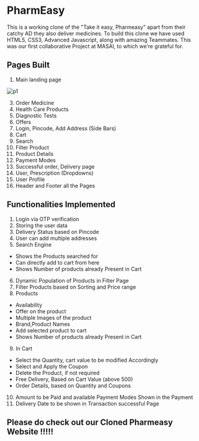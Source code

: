 # PharmEasy

This is a working clone of the "Take it easy, Pharmeasy" apart from their catchy AD they also deliver medicines. To build this clone we have used HTML5, CSS3, Advanced Javascript, along with amazing Teammates. This was our first collaborative Project at MASAI, to which we're grateful for.

## Pages Built

1. Main landing page

![p1](https://user-images.githubusercontent.com/72690740/132959570-b539fb2f-bcd5-4d8b-877c-7b37a007f8ce.PNG)

3. Order Medicine
4. Health Care Products
5. Diagnostic Tests
6. Offers
7. Login, Pincode, Add Address (Side Bars)
8. Cart
9. Search 
10. Filter Product
11. Product Details
12. Payment Modes
13. Successful order, Delivery page
14. User, Prescription (Dropdowns)
15. User Profile
16. Header and Footer all the Pages

## Functionalities Implemented

1. Login via OTP verification
2. Storing the user data
3. Delivery Status based on Pincode 
4. User can add multiple addresses
5. Search Engine 
- Shows the Products searched for
- Can directly add to cart from here
- Shows Number of products already Present in Cart
6. Dynamic Population of Products in Filter Page
7. Filter Products based on Sorting and Price range
8. Products
- Availability
- Offer on the product
- Multiple Images of the product
- Brand,Product Names
- Add selected product to cart
- Shows Number of products already Present in Cart
9. In Cart 
- Select the Quantity, cart value to be modified Accordingly
- Select and Apply the Coupon
- Delete the Product, if not required
- Free Delivery, Based on Cart Value (above 500)
- Order Details, based on Quantity and Coupons
10. Amount to be Paid and available Payment Modes Shown in the Payment
11. Delivery Date to be shown in Transaction successful Page

## Please do check out our Cloned Pharmeasy Website !!!!!
